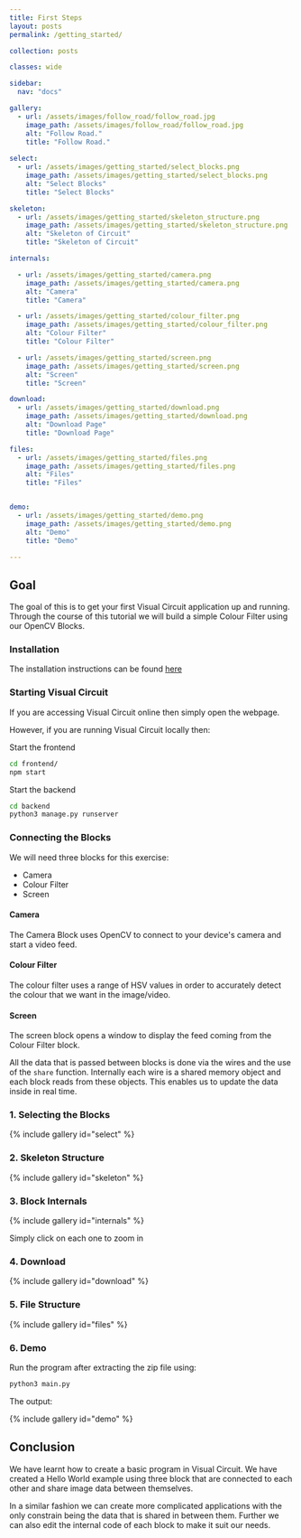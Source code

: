 ```yaml
---
title: First Steps
layout: posts
permalink: /getting_started/

collection: posts

classes: wide

sidebar:
  nav: "docs"

gallery:
  - url: /assets/images/follow_road/follow_road.jpg
    image_path: /assets/images/follow_road/follow_road.jpg
    alt: "Follow Road."
    title: "Follow Road."
    
select:
  - url: /assets/images/getting_started/select_blocks.png
    image_path: /assets/images/getting_started/select_blocks.png
    alt: "Select Blocks"
    title: "Select Blocks"

skeleton:
  - url: /assets/images/getting_started/skeleton_structure.png
    image_path: /assets/images/getting_started/skeleton_structure.png
    alt: "Skeleton of Circuit"
    title: "Skeleton of Circuit"

internals:

  - url: /assets/images/getting_started/camera.png
    image_path: /assets/images/getting_started/camera.png
    alt: "Camera"
    title: "Camera"

  - url: /assets/images/getting_started/colour_filter.png
    image_path: /assets/images/getting_started/colour_filter.png
    alt: "Colour Filter"
    title: "Colour Filter"

  - url: /assets/images/getting_started/screen.png
    image_path: /assets/images/getting_started/screen.png
    alt: "Screen"
    title: "Screen"

download:
  - url: /assets/images/getting_started/download.png
    image_path: /assets/images/getting_started/download.png
    alt: "Download Page"
    title: "Download Page"

files:
  - url: /assets/images/getting_started/files.png
    image_path: /assets/images/getting_started/files.png
    alt: "Files"
    title: "Files"


demo:
  - url: /assets/images/getting_started/demo.png
    image_path: /assets/images/getting_started/demo.png
    alt: "Demo"
    title: "Demo"

---
```


## Goal
The goal of this is to get your first Visual Circuit application up and running. Through the course of this tutorial we will build a simple Colour Filter using our OpenCV Blocks.

### Installation
The installation instructions can be found [here](/install/)

### Starting Visual Circuit
If you are accessing Visual Circuit online then simply open the webpage. 

However, if you are running Visual Circuit locally then:

Start the frontend
```bash
cd frontend/
npm start
```

Start the backend
```bash
cd backend
python3 manage.py runserver
```

### Connecting the Blocks

We will need three blocks for this exercise:
- Camera
- Colour Filter
- Screen

#### Camera

The Camera Block uses OpenCV to connect to your device's camera and start a video feed. 

#### Colour Filter

The colour filter uses a range of HSV values in order to accurately detect the colour that we want in the image/video. 

#### Screen

The screen block opens a window to display the feed coming from the Colour Filter block.

All the data that is passed between blocks is done via the wires and the use of the `share` function. Internally each wire is a shared memory object and each block reads from these objects. This enables us to update the data inside in real time.

### 1. Selecting the Blocks

{% include gallery id="select" %}

### 2. Skeleton Structure

{% include gallery id="skeleton" %}

### 3. Block Internals

{% include gallery id="internals" %}

Simply click on each one to zoom in

### 4. Download

{% include gallery id="download" %}

### 5. File Structure

{% include gallery id="files" %}

### 6. Demo

Run the program after extracting the zip file using:
```bash
python3 main.py
```

The output:

{% include gallery id="demo" %}


## Conclusion

We have learnt how to create a basic program in Visual Circuit. We have created a Hello World example using three block that are connected to each other and share image data between themselves.

In a similar fashion we can create more complicated applications with the only constrain being the data that is shared in between them. Further we can also edit the internal code of each block to make it suit our needs. 